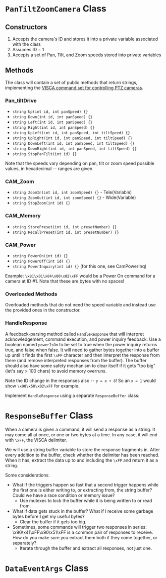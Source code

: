 # `PanTiltZoomCamera` Class

## Constructors
1. Accepts the camera's ID and stores it into a private variable associated with the class
2. Assumes ID = 1
3. Accepts a set of Pan, Tilt, and Zoom speeds stored into private variables

## Methods

The class will contain a set of public methods that return strings, implementing the [VISCA command set for controlling PTZ cameras](https://www.epiphan.com/userguides/LUMiO12x/Content/UserGuides/PTZ/3-operation/VISCAcommands.htm).

### Pan_tiltDrive

- `string Up(int id, int panSpeed) {}`
- `string Down(int id, int panSpeed) {}`
- `string Left(int id, int panSpeed) {}`
- `string Right(int id, int panSpeed) {}`
- `string UpLeft(int id, int panSpeed, int tiltSpeed) {}`
- `string UpRight(int id, int panSpeed, int tiltSpeed) {}`
- `string DownLeft(int id, int panSpeed, int tiltSpeed) {}`
- `string DownRight(int id, int panSpeed, int tiltSpeed) {}`
- `string StopPanTilt(int id) {}`

Note that the speeds vary depending on pan, tilt or zoom speed possible values, in hexadecimal -- ranges are given.

### CAM_Zoom
- `string ZoomIn(int id, int zoomSpeed) {}` - Tele(Variable)
- `string ZoomOut(int id, int zoomSpeed) {}` - Wide(Variable)
- `string StopZoom(int id) {}`

### CAM_Memory
- `string StorePreset(int id, int presetNumber) {}`
- `string RecallPreset(int id, int presetNumber) {}`

### CAM_Power
- `string PowerOn(int id) {}`
- `string PowerOff(int id) {}`
- `string PowerInquiry(int id) {}` (for this one, see CamPowerInq)

Example: `\x81\x01\x04\x00\x02\xFF` would be a Power On command for a camera at ID #1. Note that these are bytes with no spaces!

### Overloaded Methods

Overloaded methods that do not need the speed variable and instead use the provided ones in the constructor.

### HandleResponse

A feedback-parsing method called `HandleResponse` that will interpret acknowledgement, command execution, and power inquiry feedback. Use a boolean named `powerIsOn` to be set to true when the power inquiry returns true, and false when false. It will need to gather bytes together into a buffer up until it finds the first `\xFF` character and then interpret the response from there (and remove interpreted responses from the buffer). The buffer should also have some safety mechanism to clear itself if it gets "too big" (let's say > 100 chars) to avoid memory overruns.

Note the ID change in the responses also -- `y = x + 8`! So an `x = 1` would show `\x90\x50\x02\xFF` for example.

Implement `HandleResponse` using a separate `ResponseBuffer` class:

# `ResponseBuffer` Class

When a camera is given a command, it will send a response as a string. It may come all at once, or one or two bytes at a time. In any case, it will end with `\xFF`, the VISCA delimiter.

We will use a string buffer variable to store the response fragments in. After every addition to the buffer, check whether the delimiter has been reached. When it has, extract the data up to and including the `\xFF` and return it as a string.

Some considerations:
- What if the triggers happen so fast that a second trigger happens while the first one is either writing to, or extracting from, the string buffer? Could we have a race condition or memory issue?
    - Use mutexes to lock the buffer while it is being written to or read from.
- What if data gets stuck in the buffer? What if I receive some garbage bytes before I get my useful bytes?
    - Clear the buffer if it gets too big.
- Sometimes, some commands will trigger two responses in series: \x90\x41\xFF\x90\x51\xFF is a common pair of responses to receive. How do you make sure you extract them both if they come together, or separately?
    - Iterate through the buffer and extract all responses, not just one.

# `DataEventArgs` Class